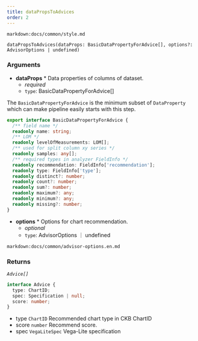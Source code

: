 ```yaml
---
title: dataPropsToAdvices
order: 2
---
```


`markdown:docs/common/style.md`

<div class='doc-md'>

```sign
dataPropsToAdvices(dataProps: BasicDataPropertyForAdvice[], options?: AdvisorOptions | undefined)
```

### Arguments

* **dataProps** * Data properties of columns of dataset.
  * _required_
  * `type`: BasicDataPropertyForAdvice[]

The `BasicDataPropertyForAdvice` is the minimum subset of `DataProperty` which can make pipeline easily starts with this step.
```typescript
export interface BasicDataPropertyForAdvice {
  /** field name */
  readonly name: string;
  /** LOM */
  readonly levelOfMeasurements: LOM[];
  /** used for split column xy series */
  readonly samples: any[];
  /** required types in analyzer FieldInfo */
  readonly recommendation: FieldInfo['recommendation'];
  readonly type: FieldInfo['type'];
  readonly distinct?: number;
  readonly count?: number;
  readonly sum?: number;
  readonly maximum?: any;
  readonly minimum?: any;
  readonly missing?: number;
}
```

* **options** * Options for chart recommendation.
  * _optional_
  * `type`: AdvisorOptions ｜ undefined

`markdown:docs/common/advisor-options.en.md`

### Returns

*`Advice[]`*

```ts
interface Advice {
  type: ChartID;
  spec: Specification | null;
  score: number;
}
```

* type `ChartID` Recommended chart type in CKB ChartID
* score `number` Recommend score.
* spec `VegaLiteSpec` Vega-Lite specification

</div>
